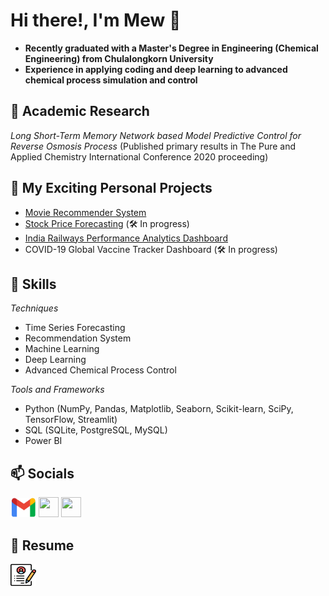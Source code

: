 # Hi there!, I'm Mew 👋

* **Recently graduated with a Master's Degree in Engineering (Chemical Engineering) from Chulalongkorn University**
* **Experience in applying coding and deep learning to advanced chemical process simulation and control**

## 🧪 Academic Research
*Long Short-Term Memory Network based Model Predictive Control for Reverse Osmosis Process* (Published primary results in The Pure and Applied Chemistry 
International Conference 2020 proceeding)

## 🌱 My Exciting Personal Projects
* [Movie Recommender System](https://github.com/Night-Time1809/movie-recommendation-system)
* [Stock Price Forecasting](https://github.com/Night-Time1809/set50_stock_price_forecasting) (🛠 In progress)
* [India Railways Performance Analytics Dashboard](https://github.com/Night-Time1809/india_railways_performance_analytics)
* COVID-19 Global Vaccine Tracker Dashboard (🛠 In progress)

## 🔧 Skills
*Techniques*
* Time Series Forecasting
* Recommendation System
* Machine Learning
* Deep Learning
* Advanced Chemical Process Control

*Tools and Frameworks*
* Python (NumPy, Pandas, Matplotlib, Seaborn, Scikit-learn, SciPy, TensorFlow, Streamlit)
* SQL (SQLite, PostgreSQL, MySQL)
* Power BI

## 📫 Socials
<p align="left">
  <a href="mailto:chanoknun.wora@gmal.com" target="_blank" rel="noreferrer"><img src="https://github.com/Night-Time1809/Night-Time1809/blob/main/image/gmail2.png" width="41" height="31" /></a>
  <a href="https://www.linkedin.com/in/chanoknun-worathongchai/" target="_blank" rel="noreferrer"><img src="https://raw.githubusercontent.com/danielcranney/readme-generator/main/public/icons/socials/linkedin.svg" width="32" height="32" /></a>
  <a href="https://www.github.com/Night-Time1809" target="_blank" rel="noreferrer"><img src="https://raw.githubusercontent.com/danielcranney/readme-generator/main/public/icons/socials/github.svg" width="32" height="32" /></a>
</p>

## 📝 Resume
<p align="left">
  <a href="https://github.com/Night-Time1809/Night-Time1809/blob/main/resume/Chanoknun_Worathongchai_resume.pdf" target="_blank" rel="noreferrer"><img src="https://github.com/Night-Time1809/Night-Time1809/blob/main/image/resume.png" width="41" height="35" /></a>
</p>

<!--
**Night-Time1809/Night-Time1809** is a ✨ _special_ ✨ repository because its `README.md` (this file) appears on your GitHub profile.

Here are some ideas to get you started:

- 🔭 I’m currently working on ...
- 🌱 I’m currently learning ...
- 👯 I’m looking to collaborate on ...
- 🤔 I’m looking for help with ...
- 💬 Ask me about ...
- 📫 How to reach me: ...
- 😄 Pronouns: ...
- ⚡ Fun fact: ...
-->
